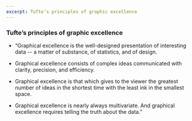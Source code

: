 ```yaml
---
excerpt: Tufte’s principles of graphic excellence
---
```


### Tufte’s principles of graphic excellence

- “Graphical excellence is the well-designed presentation of interesting data -- a matter of substance, of statistics, and of design.

- Graphical excellence consists of complex ideas communicated with clarity, precision, and efficiency.

- Graphical excellence is that which gives to the viewer the greatest number of ideas in the shortest time with the least ink in the smallest space.

- Graphical excellence is nearly always multivariate.
And graphical excellence requires telling the truth about the data.”
